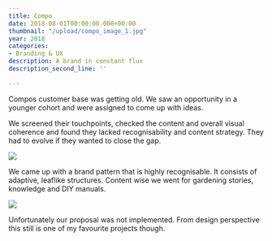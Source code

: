 ```yaml
---
title: Compo
date: 2018-08-01T00:00:00.000+00:00
thumbnail: "/upload/compo_image_1.jpg"
year: 2018
categories:
- Branding & UX
description: A brand in constant flux
description_second_line: ''

---
```

Compos customer base was getting old. We saw an opportunity in a younger cohort and were assigned to come up with ideas.

We screened their touchpoints, checked the content and overall visual coherence and found they lacked recognisability and content strategy. They had to evolve if they wanted to close the gap.

![](/upload/compo_image_2.jpg)

We came up with a brand pattern that is highly recognisable. It consists of adaptive, leaflike structures. Content wise we went for gardening stories, knowledge and DIY manuals.

![](/upload/compo_image_4.jpg)

Unfortunately our proposal was not implemented. From design perspective this still is one of my favourite projects though.